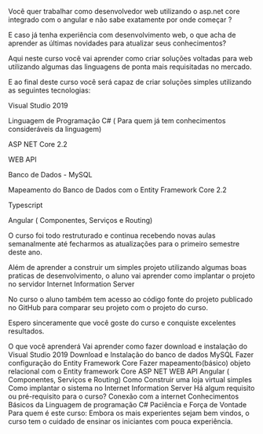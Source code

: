 
Você quer trabalhar como desenvolvedor web utilizando o asp.net core integrado com o angular e não sabe exatamente por onde começar ?

E caso já tenha experiência com desenvolvimento web, o que acha de aprender as últimas novidades para atualizar seus conhecimentos?

Aqui neste curso você vai aprender como criar soluções voltadas para web utilizando algumas das linguagens de ponta mais requisitadas no mercado.

E ao final deste curso você será capaz de criar soluções simples utilizando as seguintes tecnologias:

Visual Studio 2019

Linguagem de Programação C# ( Para quem já tem conhecimentos consideráveis da linguagem)

ASP NET Core 2.2

WEB API

Banco de Dados - MySQL

Mapeamento do Banco de Dados com o Entity Framework Core 2.2

Typescript

Angular ( Componentes, Serviços e Routing)

O curso foi todo restruturado e continua recebendo novas aulas semanalmente até fecharmos as atualizações para o primeiro semestre deste ano.

Além de aprender a construir um simples projeto utilizando algumas boas praticas de desenvolvimento, o aluno vai aprender como implantar o projeto no servidor Internet Information Server

No curso o aluno também tem acesso ao código fonte do projeto publicado no GitHub para comparar seu projeto com o projeto do curso.

Espero sinceramente que você goste do curso e conquiste excelentes resultados.

O que você aprenderá
Vai aprender como fazer download e instalação do Visual Studio 2019
Download e Instalação do banco de dados MySQL
Fazer configuração do Entity Framework Core
Fazer mapeamento(básico) objeto relacional com o Entity framework Core
ASP NET WEB API
Angular ( Componentes, Serviços e Routing)
Como Construir uma loja virtual simples
Como implantar o sistema no Internet Information Server
Há algum requisito ou pré-requisito para o curso?
Conexão com a internet
Conhecimentos Básicos da Linguagem de programação C#
Paciência e Força de Vontade
Para quem é este curso:
Embora os mais experientes sejam bem vindos, o curso tem o cuidado de ensinar os iniciantes com pouca experiência.
